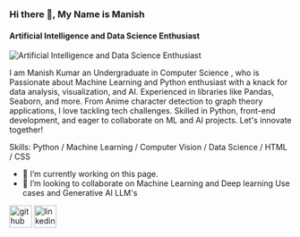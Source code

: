 ### Hi there 👋, My Name is Manish
#### Artificial Intelligence and Data Science Enthusiast
![Artificial Intelligence and Data Science Enthusiast](https://encrypted-tbn0.gstatic.com/images?q=tbn:ANd9GcS0R2zEDFOoI_ZdT_fEygE34ObYL0n85PxIlA&usqp=CAU)

I am Manish Kumar an Undergraduate in Computer Science ,  who is Passionate about Machine Learning and Python enthusiast with a knack for data analysis, visualization, and AI. Experienced in libraries like Pandas, Seaborn, and more. From Anime character detection to graph theory applications, I love tackling tech challenges. Skilled in Python, front-end development, and eager to collaborate on ML and AI projects. Let's innovate together!

Skills: Python / Machine Learning  / Computer Vision / Data Science /  HTML / CSS

- 🔭 I’m currently working on this page. 
- 👯 I’m looking to collaborate on Machine Learning and Deep learning Use cases and Generative AI LLM's 


[<img src='https://cdn.jsdelivr.net/npm/simple-icons@3.0.1/icons/github.svg' alt='github' height='40'>](https://github.com/Iconicrow)  [<img src='https://cdn.jsdelivr.net/npm/simple-icons@3.0.1/icons/linkedin.svg' alt='linkedin' height='40'>](https://www.linkedin.com/in/https://www.linkedin.com/in/manish-boya-560766216//)  

